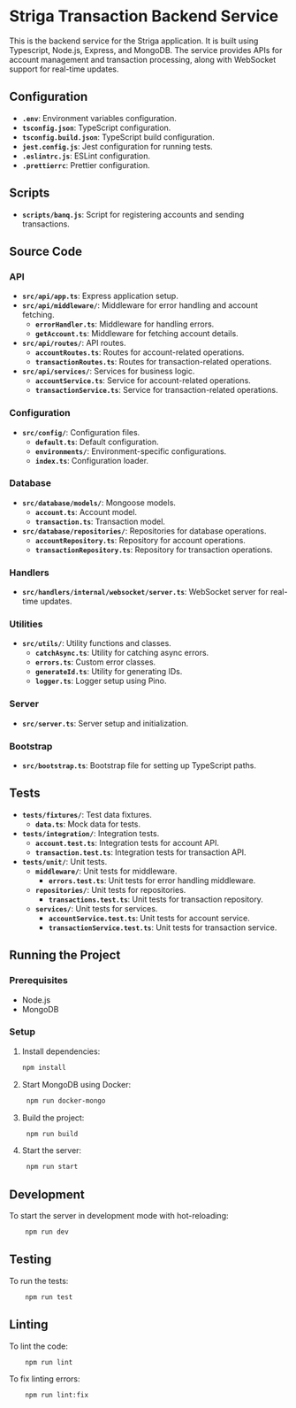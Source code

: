 # Striga Transaction Backend Service

This is the backend service for the Striga application. It is built using Typescript, Node.js, Express, and MongoDB. The service provides APIs for account management and transaction processing, along with WebSocket support for real-time updates.

## Configuration

- **`.env`**: Environment variables configuration.
- **`tsconfig.json`**: TypeScript configuration.
- **`tsconfig.build.json`**: TypeScript build configuration.
- **`jest.config.js`**: Jest configuration for running tests.
- **`.eslintrc.js`**: ESLint configuration.
- **`.prettierrc`**: Prettier configuration.

## Scripts

- **`scripts/banq.js`**: Script for registering accounts and sending transactions.

## Source Code

### API

- **`src/api/app.ts`**: Express application setup.
- **`src/api/middleware/`**: Middleware for error handling and account fetching.
  - **`errorHandler.ts`**: Middleware for handling errors.
  - **`getAccount.ts`**: Middleware for fetching account details.
- **`src/api/routes/`**: API routes.
  - **`accountRoutes.ts`**: Routes for account-related operations.
  - **`transactionRoutes.ts`**: Routes for transaction-related operations.
- **`src/api/services/`**: Services for business logic.
  - **`accountService.ts`**: Service for account-related operations.
  - **`transactionService.ts`**: Service for transaction-related operations.

### Configuration

- **`src/config/`**: Configuration files.
  - **`default.ts`**: Default configuration.
  - **`environments/`**: Environment-specific configurations.
  - **`index.ts`**: Configuration loader.

### Database

- **`src/database/models/`**: Mongoose models.
  - **`account.ts`**: Account model.
  - **`transaction.ts`**: Transaction model.
- **`src/database/repositories/`**: Repositories for database operations.
  - **`accountRepository.ts`**: Repository for account operations.
  - **`transactionRepository.ts`**: Repository for transaction operations.

### Handlers

- **`src/handlers/internal/websocket/server.ts`**: WebSocket server for real-time updates.

### Utilities

- **`src/utils/`**: Utility functions and classes.
  - **`catchAsync.ts`**: Utility for catching async errors.
  - **`errors.ts`**: Custom error classes.
  - **`generateId.ts`**: Utility for generating IDs.
  - **`logger.ts`**: Logger setup using Pino.

### Server

- **`src/server.ts`**: Server setup and initialization.

### Bootstrap

- **`src/bootstrap.ts`**: Bootstrap file for setting up TypeScript paths.

## Tests

- **`tests/fixtures/`**: Test data fixtures.
  - **`data.ts`**: Mock data for tests.
- **`tests/integration/`**: Integration tests.
  - **`account.test.ts`**: Integration tests for account API.
  - **`transaction.test.ts`**: Integration tests for transaction API.
- **`tests/unit/`**: Unit tests.
  - **`middleware/`**: Unit tests for middleware.
    - **`errors.test.ts`**: Unit tests for error handling middleware.
  - **`repositories/`**: Unit tests for repositories.
    - **`transactions.test.ts`**: Unit tests for transaction repository.
  - **`services/`**: Unit tests for services.
    - **`accountService.test.ts`**: Unit tests for account service.
    - **`transactionService.test.ts`**: Unit tests for transaction service.

## Running the Project

### Prerequisites

- Node.js
- MongoDB

### Setup

1. Install dependencies:

   ```sh
   npm install
   ```

2. Start MongoDB using Docker:

   ```sh
    npm run docker-mongo
   ```

3. Build the project:

   ```sh
    npm run build
   ```

4. Start the server:

   ```sh
    npm run start
   ```

## Development
To start the server in development mode with hot-reloading:
```sh
    npm run dev
```

## Testing
To run the tests:
```sh
    npm run test
```

## Linting
To lint the code:
```sh
    npm run lint
```

To fix linting errors:
```sh
    npm run lint:fix
```
